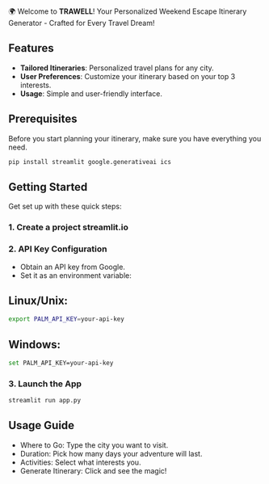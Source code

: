 🌍 Welcome to **TRAWELL**! Your Personalized Weekend Escape Itinerary Generator - Crafted for Every Travel Dream!
## Features

- **Tailored Itineraries**: Personalized travel plans for any city.
- **User Preferences**: Customize your itinerary based on your top 3 interests.
- **Usage**: Simple and user-friendly interface.

## Prerequisites

Before you start planning your itinerary, make sure you have everything you need.

```bash
pip install streamlit google.generativeai ics
```

## Getting Started

Get set up with these quick steps:
### 1. Create a project streamlit.io
### 2. API Key Configuration
- Obtain an API key from Google.
- Set it as an environment variable:
## Linux/Unix:
```bash
export PALM_API_KEY=your-api-key
```
## Windows:
```bash
set PALM_API_KEY=your-api-key
```
### 3. Launch the App
```bash
streamlit run app.py
```
## Usage Guide
- Where to Go: Type the city you want to visit.
- Duration: Pick how many days your adventure will last.
- Activities: Select what interests you.
- Generate Itinerary: Click and see the magic!
